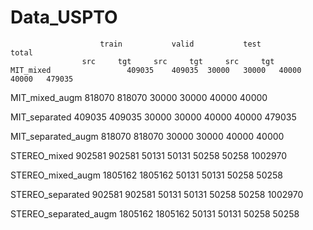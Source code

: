 # Data_USPTO
						train			valid			test			total	
					src		tgt		src		tgt		src		tgt
	MIT_mixed                 409035	409035	30000	30000	40000	40000	479035
  
  MIT_mixed_augm            818070	818070	30000	30000	40000	40000
  
  MIT_separated             409035	409035	30000	30000	40000	40000	479035
  
  MIT_separated_augm        818070	818070	30000	30000	40000	40000
  
  STEREO_mixed              902581	902581	50131	50131	50258	50258	1002970
  
  STEREO_mixed_augm         1805162	1805162	50131	50131	50258	50258
  
  STEREO_separated          902581	902581	50131	50131	50258	50258	1002970
  
  STEREO_separated_augm     1805162	1805162	50131	50131	50258	50258
  
